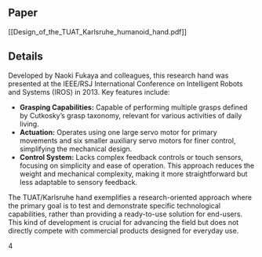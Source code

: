## Paper
[[Design_of_the_TUAT_Karlsruhe_humanoid_hand.pdf]]

## Details
Developed by Naoki Fukaya and colleagues, this research hand was presented at the IEEE/RSJ International Conference on Intelligent Robots and Systems (IROS) in 2013. Key features include:

- **Grasping Capabilities:** Capable of performing multiple grasps defined by Cutkosky’s grasp taxonomy, relevant for various activities of daily living.
- **Actuation:** Operates using one large servo motor for primary movements and six smaller auxiliary servo motors for finer control, simplifying the mechanical design.
- **Control System:** Lacks complex feedback controls or touch sensors, focusing on simplicity and ease of operation. This approach reduces the weight and mechanical complexity, making it more straightforward but less adaptable to sensory feedback.

The TUAT/Karlsruhe hand exemplifies a research-oriented approach where the primary goal is to test and demonstrate specific technological capabilities, rather than providing a ready-to-use solution for end-users. This kind of development is crucial for advancing the field but does not directly compete with commercial products designed for everyday use.

4